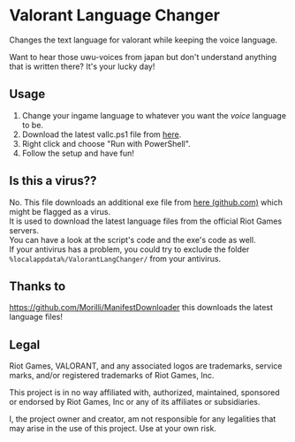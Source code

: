 # Valorant Language Changer
Changes the text language for valorant while keeping the voice language.

Want to hear those uwu-voices from japan but don't understand anything that is written there? It's your lucky day!

## Usage
1. Change your ingame language to whatever you want the *voice* language to be.
2. Download the latest vallc.ps1 file from [here](https://github.com/SuspiciousActivity/ValorantLanguageChanger/releases).
3. Right click and choose "Run with PowerShell".
4. Follow the setup and have fun!

## Is this a virus??
No. This file downloads an additional exe file from [here (github.com)](https://github.com/Morilli/ManifestDownloader) which might be flagged as a virus.  
It is used to download the latest language files from the official Riot Games servers.  
You can have a look at the script's code and the exe's code as well.  
If your antivirus has a problem, you could try to exclude the folder `%localappdata%/ValorantLangChanger/` from your antivirus.

## Thanks to
https://github.com/Morilli/ManifestDownloader this downloads the latest language files!

## Legal

Riot Games, VALORANT, and any associated logos are trademarks, service marks, and/or registered trademarks of Riot Games, Inc.

This project is in no way affiliated with, authorized, maintained, sponsored or endorsed by Riot Games, Inc or any of its affiliates or subsidiaries.

I, the project owner and creator, am not responsible for any legalities that may arise in the use of this project. Use at your own risk.
